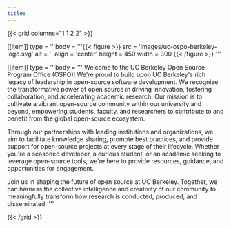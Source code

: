 ```yaml
---
title:
---
```


{{< grid columns="1 1 2 2" >}}

[[item]]
type = ''
body = '''{{< figure >}}
src = 'images/uc-ospo-berkeley-logo.svg'
alt = ''
align = 'center'
height = 450
width = 300
{{< /figure >}}
'''

[[item]]
type = ''
body = '''
Welcome to the UC Berkeley Open Source Program Office (OSPO)!
We're proud to build upon UC Berkeley's rich legacy of leadership in open-source software development.
We recognize the transformative power of open source in driving innovation, fostering collaboration, and accelerating academic research.
Our mission is to cultivate a vibrant open-source community within our university and beyond, empowering students, faculty, and researchers to contribute to and benefit from the global open-source ecosystem.

Through our partnerships with leading institutions and organizations, we aim to facilitate knowledge sharing, promote best practices, and provide support for open-source projects at every stage of their lifecycle.
Whether you're a seasoned developer, a curious student, or an academic seeking to leverage open-source tools, we're here to provide resources, guidance, and opportunities for engagement.

Join us in shaping the future of open source at UC Berkeley.
Together, we can harness the collective intelligence and creativity of our community to meaningfully transform how research is conducted, produced, and disseminated.
'''

{{< /grid >}}
